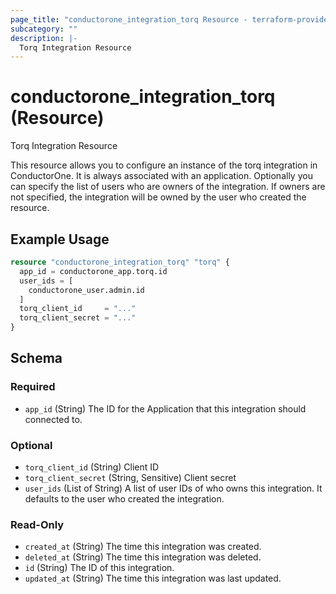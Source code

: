 ```yaml
---
page_title: "conductorone_integration_torq Resource - terraform-provider-conductorone"
subcategory: ""
description: |-
  Torq Integration Resource
---
```


# conductorone_integration_torq (Resource)

Torq Integration Resource

This resource allows you to configure an instance of the torq integration in ConductorOne.
It is always associated with an application. Optionally you can specify the list of users who are owners of the integration.
If owners are not specified, the integration will be owned by the user who created the resource.

## Example Usage

```terraform
resource "conductorone_integration_torq" "torq" {
  app_id = conductorone_app.torq.id
  user_ids = [
    conductorone_user.admin.id
  ]
  torq_client_id     = "..."
  torq_client_secret = "..."
}
```

<!-- schema generated by tfplugindocs -->
## Schema

### Required

- `app_id` (String) The ID for the Application that this integration should connected to.

### Optional

- `torq_client_id` (String) Client ID
- `torq_client_secret` (String, Sensitive) Client secret
- `user_ids` (List of String) A list of user IDs of who owns this integration. It defaults to the user who created the integration.

### Read-Only

- `created_at` (String) The time this integration was created.
- `deleted_at` (String) The time this integration was deleted.
- `id` (String) The ID of this integration.
- `updated_at` (String) The time this integration was last updated.
